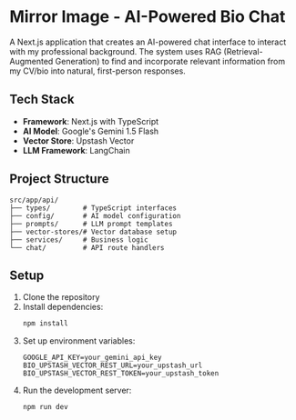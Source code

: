 # Mirror Image - AI-Powered Bio Chat

A Next.js application that creates an AI-powered chat interface to interact with my professional background. The system uses RAG (Retrieval-Augmented Generation) to find and incorporate relevant information from my CV/bio into natural, first-person responses.

## Tech Stack

- **Framework**: Next.js with TypeScript
- **AI Model**: Google's Gemini 1.5 Flash
- **Vector Store**: Upstash Vector
- **LLM Framework**: LangChain

## Project Structure

```
src/app/api/
├── types/        # TypeScript interfaces
├── config/       # AI model configuration
├── prompts/      # LLM prompt templates
├── vector-stores/# Vector database setup
├── services/     # Business logic
└── chat/         # API route handlers
```

## Setup

1. Clone the repository
2. Install dependencies:
   ```bash
   npm install
   ```
3. Set up environment variables:
   ```env
   GOOGLE_API_KEY=your_gemini_api_key
   BIO_UPSTASH_VECTOR_REST_URL=your_upstash_url
   BIO_UPSTASH_VECTOR_REST_TOKEN=your_upstash_token
   ```
4. Run the development server:
   ```bash
   npm run dev
   ```
